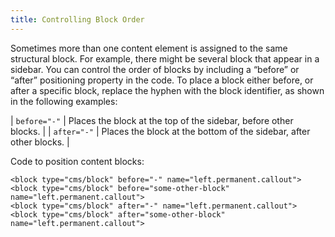 ```yaml
---
title: Controlling Block Order
---
```



Sometimes more than one content element is assigned to the same structural block. For example, there might be several block that appear in a sidebar. You can control the order of blocks by including a “before” or “after” positioning property in the code. To place a block either before, or after a specific block, replace the hyphen with the block identifier, as shown in the following examples:

| `before="-"` | Places the block at the top of the sidebar, before other blocks. |
| `after="-"` | Places the block at the bottom of the sidebar, after other blocks. |

Code to position content blocks:

```
<block type="cms/block" before="-" name="left.permanent.callout">
<block type="cms/block" before="some-other-block" name="left.permanent.callout">
<block type="cms/block" after="-" name="left.permanent.callout">
<block type="cms/block" after="some-other-block" name="left.permanent.callout">
```
